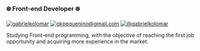 ### ❄️ Front-end Developer ❄️ 

[![gabrielkolomar](https://img.shields.io/badge/LinkedIn-0077B5?style=for-the-badge&logo=linkedin&logoColor=white)](https://linkedin.com/in/gabrielkolomar)
[![gkpequenino@gmail.com](https://img.shields.io/badge/Gmail-D14836?style=for-the-badge&logo=gmail&logoColor=white)](mail.google.com/mail/gkpequenino@gmail.com)
[![@gabrielkolomar](https://img.shields.io/badge/Instagram-E4405F?style=for-the-badge&logo=instagram&logoColor=white)](https://instagram.com/gabrielkolomar)

Studying Front-end programming, with the objective of reaching the first job opportunity and acquiring more experience in the market.

